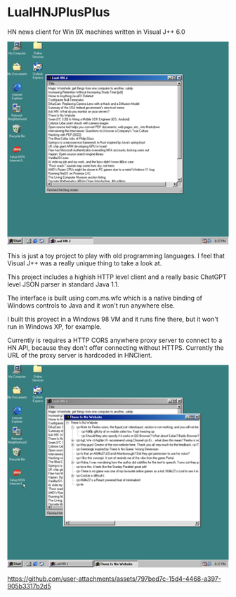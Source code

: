# LualHNJPlusPlus
HN news client for Win 9X machines written in Visual J++ 6.0

![LualHNJPlusPlus main window](media/main-window.png)

This is just a toy project to play with old programming languages.
I feel that Visual J++ was a really unique thing to take a look at.

This project includes a highish HTTP level client and a really basic
ChatGPT level JSON parser in standard Java 1.1.

The interface is built using com.ms.wfc which is a native binding of
Windows controls to Java and it won't run anywhere else.

I built this proyect in a Windows 98 VM and it runs fine there, but it
won't run in Windows XP, for example.

Currently is requires a HTTP CORS anywhere proxy server to connect to
a HN API, because they don't offer connecting without HTTPS.
Currently the URL of the proxy server is hardcoded in HNClient.

![LualHNJPlusPlus item window](media/item-window.png)

https://github.com/user-attachments/assets/797bed7c-15d4-4468-a397-905b3317b2d5

